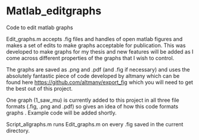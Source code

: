 # Matlab_editgraphs
Code to edit matlab graphs

Edit_graphs.m accepts .fig files and handles of open matlab figures and makes a set of edits to make graphs acceptable for publication. 
This was developed to make graphs for my thesis and new features will be added as I come across different properties of the graphs that I wish to control. 

The graphs are saved as .png and .pdf (and .fig if necessary) and uses the absolutely fantastic piece of code developed by altmany which can be found here https://github.com/altmany/export_fig which you will need to get the best out of this project.

One graph (1_saw_mu) is currently added to this project in all three file formats (.fig, .png and .pdf) so gives an idea of how this code formats graphs . Example code will be added shortly.

Script_allgraphs.m runs Edit_graphs.m on every .fig saved in the current directory.
